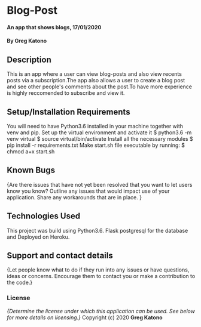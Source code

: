 # Blog-Post
#### An app that shows blogs, 17/01/2020
#### By **Greg Katono**
## Description
This is an app where a user can view blog-posts and also view recents posts via a subscription.The app also allows a user to create a blog post and see other people's comments about the post.To have more experience is highly reccomended to subscribe and view it.
## Setup/Installation Requirements
You will need to have Python3.6 installed in your machine together with venv and pip.
Set up the virtual environment and activate it
$ python3.6 -m venv virtual
$ source virtual/bin/activate
Install all the necessary modules
$ pip install -r requirements.txt
Make start.sh file executable by running:
$ chmod a+x start.sh
## Known Bugs
{Are there issues that have not yet been resolved that you want to let users know you know? Outline any issues that would impact use of your application. Share any workarounds that are in place. }
## Technologies Used
This project was build using Python3.6. Flask postgresql for the database and Deployed on Heroku.
## Support and contact details
{Let people know what to do if they run into any issues or have questions, ideas or concerns.  Encourage them to contact you or make a contribution to the code.}
### License
*{Determine the license under which this application can be used.  See below for more details on licensing.}*
Copyright (c) 2020 **Greg Katono**